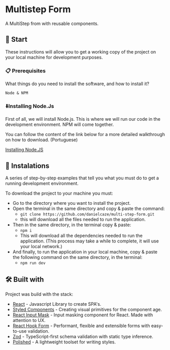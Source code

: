 
# Multistep Form

A MultiStep from with reusable components.

## 🚀 Start

These instructions will allow you to get a working copy of the project on your local machine for development purposes.

### 📋 Prerequisites

What things do you need to install the software, and how to install it?

```
Node & NPM
```

### ⬇️Installing Node.Js

First of all, we will install Node.js. This is where we will run our code in the development environment. NPM will come together.

You can follow the content of the link below for a more detailed walkthrough on how to download. (Portuguese)

[Installing Node.JS](https://www.notion.so/Instalando-o-Node-js-d40fdabe8f0a491eb33b85da93d90a2f)

## 🔧 Instalations

A series of step-by-step examples that tell you what you must do to get a running development environment.

To download the project to your machine you must:

- Go to the directory where you want to install the project.
- Open the terminal in the same directory and copy & paste the command:
    - `git clone https://github.com/danielcaze/multi-step-form.git`
    - this will download all the files needed to run the application.
- Then in the same directory, in the terminal copy & paste:
    - `npm i`
    - This will download all the dependencies needed to run the application. (This process may take a while to complete, it will use your local network.)
- And finally, to run the application in your local machine, copy & paste the following command on the same directory, in the terminal:
    - `npm run dev`

## 🛠️ Built with

Project was build with the stack:

* [React](https://reactjs.org/) - Javascript Library to create SPA's.
* [Styled Components](https://reactjs.org/) - Creating visual primitives for the component age.
* [React Input Mask](https://www.npmjs.com/package/react-input-mask) - Input masking component for React. Made with attention to UX.
* [React Hook Form](https://react-hook-form.com/) - Performant, flexible and extensible forms with easy-to-use validation.
* [Zod](https://zod.dev/) - TypeScript-first schema validation with static type inference.
* [Polished](https://polished.js.org/) - A lightweight toolset for writing styles.